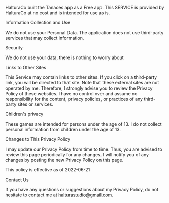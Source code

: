 HalturaCo built the Tanaces app as a Free app. This SERVICE is provided by HalturaCo at no cost and is intended for use as is.

Information Collection and Use

We do not use your Personal Data. The application does not use third-party services that may collect information.

Security

We do not use your data, there is nothing to worry about

Links to Other Sites

This Service may contain links to other sites. If you click on a third-party link, you will be directed to that site. Note that these external sites are not operated by me. Therefore, I strongly advise you to review the Privacy Policy of these websites. I have no control over and assume no responsibility for the content, privacy policies, or practices of any third-party sites or services.


Children's privacy

These games are intended for persons under the age of 13. I do not collect personal information from children under the age of 13.

Changes to This Privacy Policy

I may update our Privacy Policy from time to time. Thus, you are advised to review this page periodically for any changes. I will notify you of any changes by posting the new Privacy Policy on this page.

This policy is effective as of 2022-06-21

Contact Us

If you have any questions or suggestions about my Privacy Policy, do not hesitate to contact me at halturastudio@gmail.com.